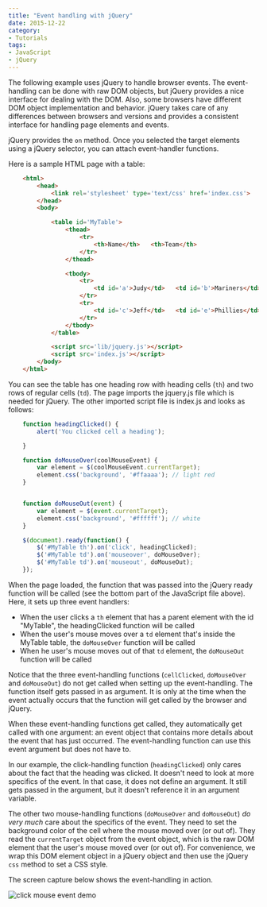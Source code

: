 ```yaml
---
title: "Event handling with jQuery"
date: 2015-12-22
category:
- Tutorials
tags:
- JavaScript
- jQuery
---
```


The following example uses jQuery to handle browser events. The event-handling can be done with raw DOM objects, but jQuery provides a nice interface for dealing with the DOM. Also, some browsers have different DOM object implementation and behavior. jQuery takes care of any differences between browsers and versions and provides a consistent interface for handling page elements and events.

jQuery provides the `on` method. Once you selected the target elements using a jQuery selector, you can attach event-handler functions. 

Here is a sample HTML page with a table:

```html
    <html>
        <head>
            <link rel='stylesheet' type='text/css' href='index.css'>
        </head>
        <body>

            <table id='MyTable'>
                <thead>
                    <tr>
                        <th>Name</th>   <th>Team</th>
                    </tr>
                </thead>

                <tbody>
                    <tr>
                        <td id='a'>Judy</td>   <td id='b'>Mariners</td>
                    </tr>
                    <tr>
                        <td id='c'>Jeff</td>   <td id='e'>Phillies</td>
                    </tr>
                </tbody>
            </table>

            <script src='lib/jquery.js'></script>
            <script src='index.js'></script>
        </body>
    </html>
```

You can see the table has one heading row with heading cells (`th`) and two rows of regular cells (`td`). The page imports the jquery.js file which is needed for jQuery. 
The other imported script file is index.js and looks as follows:

```javascript
    function headingClicked() {
        alert('You clicked cell a heading');

    }

    function doMouseOver(coolMouseEvent) {
        var element = $(coolMouseEvent.currentTarget);
        element.css('background', '#ffaaaa'); // light red
    }


    function doMouseOut(event) {
        var element = $(event.currentTarget);
        element.css('background', '#ffffff'); // white
    }

    $(document).ready(function() {
        $('#MyTable th').on('click', headingClicked);
        $('#MyTable td').on('mouseover', doMouseOver);
        $('#MyTable td').on('mouseout', doMouseOut);
    });
```

When the page loaded, the function that was passed into the jQuery ready function will be called (see the bottom part of the JavaScript file above).
Here, it sets up three event handlers:

* When the user clicks a `th` element that has a parent element with the id "MyTable", the headingClicked function will be called
* When the user's mouse moves over a `td` element that's inside the MyTable table, the `doMouseOver` function will be called
* When he user's mouse moves out of that `td` element, the `doMouseOut` function will be called

Notice that the three event-handling functions (`cellClicked`, `doMouseOver` and `doMouseOut`) do not get called when setting up the event-handling. The function itself gets passed in as argument. It is only at the time when the event actually occurs that the function will get called by the browser and jQuery. 

When these event-handling functions get called, they automatically get called with one argument: an event object that contains more details about the event that has just occurred. The event-handling function can use this event argument but does not have to.

In our example, the click-handling function (`headingClicked`) only cares about the fact that the heading was clicked. It doesn't need to look at more specifics of the event. In that case, it does not define an argument. It still gets passed in the argument, but it doesn't reference it in an argument variable.

The other two mouse-handling functions (`doMouseOver` and `doMouseOut`) _do very much_ care about the specifics of the event. They need to set the background color of the cell where the mouse moved over (or out of). They read the `currentTarget` object from the event object, which is the raw DOM element that the user's mouse moved over (or out of). For convenience, we wrap this DOM element object in a jQuery object and then use the jQuery `css` method to set a CSS style.

The screen capture below shows the event-handling in action.

![click mouse event demo](/extras/click-mouse-event-demo.gif)
